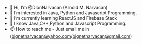 - 👋 Hi, I’m @DlonNarvacan (Arnold M. Narvacan)
- 👀 I’m interested in Java, Python and Javascript Programming.
- 🌱 I’m currently learning ReactJS and Firebase Stack
- 💞️ I know Java,C++,Python and Javascript Programming.
- 📫 How to reach me - Just email me in (bignetnarvacan@yahoo.com/bignetnarvacan@gmail.com)

<!---
DlonNarvacan/DlonNarvacan is a ✨ special ✨ repository because its `README.md` (this file) appears on your GitHub profile.
You can click the Preview link to take a look at your changes.
--->

